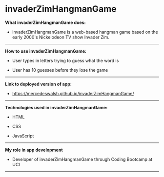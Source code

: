 # invaderZimHangmanGame

**What invaderZimHangmanGame does:**

- invaderZimHangmanGame is a web-based hangman game based on the early 2000's Nickelodeon TV show Invader Zim.

---

**How to use invaderZimHangmanGame:**

- User types in letters trying to guess what the word is

- User has 10 guesses before they lose the game

---

**Link to deployed version of app:**

- https://mercedeswalsh.github.io/invaderZimHangmanGame/

---

**Technologies used in invaderZimHangmanGame:**

- HTML

- CSS

- JavaScript

---

**My role in app development**

- Developer of invaderZimHangmanGame through Coding Bootcamp at UCI

---